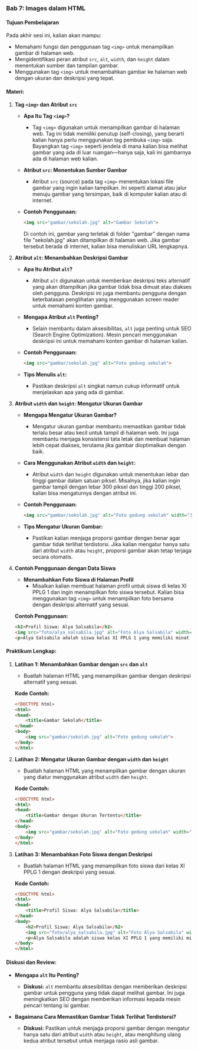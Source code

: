 ### **Bab 7: Images dalam HTML**

#### **Tujuan Pembelajaran**
Pada akhir sesi ini, kalian akan mampu:
- Memahami fungsi dan penggunaan tag `<img>` untuk menampilkan gambar di halaman web.
- Mengidentifikasi peran atribut `src`, `alt`, `width`, dan `height` dalam menentukan sumber dan tampilan gambar.
- Menggunakan tag `<img>` untuk menambahkan gambar ke halaman web dengan ukuran dan deskripsi yang tepat.

#### **Materi:**

1. **Tag `<img>` dan Atribut `src`**
   - **Apa Itu Tag `<img>`?**
     - Tag `<img>` digunakan untuk menampilkan gambar di halaman web. Tag ini tidak memiliki penutup (self-closing), yang berarti kalian hanya perlu menggunakan tag pembuka `<img>` saja. Bayangkan tag `<img>` seperti jendela di mana kalian bisa melihat gambar yang ada di luar ruangan—hanya saja, kali ini gambarnya ada di halaman web kalian.

   - **Atribut `src`: Menentukan Sumber Gambar**
     - Atribut `src` (source) pada tag `<img>` menentukan lokasi file gambar yang ingin kalian tampilkan. Ini seperti alamat atau jalur menuju gambar yang tersimpan, baik di komputer kalian atau di internet.

   - **Contoh Penggunaan:**
     ```html
     <img src="gambar/sekolah.jpg" alt="Gambar Sekolah">
     ```
     Di contoh ini, gambar yang terletak di folder "gambar" dengan nama file "sekolah.jpg" akan ditampilkan di halaman web. Jika gambar tersebut berada di internet, kalian bisa menuliskan URL lengkapnya.

2. **Atribut `alt`: Menambahkan Deskripsi Gambar**
   - **Apa Itu Atribut `alt`?**
     - Atribut `alt` digunakan untuk memberikan deskripsi teks alternatif yang akan ditampilkan jika gambar tidak bisa dimuat atau diakses oleh pengguna. Deskripsi ini juga membantu pengguna dengan keterbatasan penglihatan yang menggunakan screen reader untuk memahami konten gambar.

   - **Mengapa Atribut `alt` Penting?**
     - Selain membantu dalam aksesibilitas, `alt` juga penting untuk SEO (Search Engine Optimization). Mesin pencari menggunakan deskripsi ini untuk memahami konten gambar di halaman kalian.

   - **Contoh Penggunaan:**
     ```html
     <img src="gambar/sekolah.jpg" alt="Foto gedung sekolah">
     ```

   - **Tips Menulis `alt`:**
     - Pastikan deskripsi `alt` singkat namun cukup informatif untuk menjelaskan apa yang ada di gambar.

3. **Atribut `width` dan `height`: Mengatur Ukuran Gambar**
   - **Mengapa Mengatur Ukuran Gambar?**
     - Mengatur ukuran gambar membantu memastikan gambar tidak terlalu besar atau kecil untuk tampil di halaman web. Ini juga membantu menjaga konsistensi tata letak dan membuat halaman lebih cepat diakses, terutama jika gambar dioptimalkan dengan baik.

   - **Cara Menggunakan Atribut `width` dan `height`:**
     - Atribut `width` dan `height` digunakan untuk menentukan lebar dan tinggi gambar dalam satuan piksel. Misalnya, jika kalian ingin gambar tampil dengan lebar 300 piksel dan tinggi 200 piksel, kalian bisa mengaturnya dengan atribut ini.

   - **Contoh Penggunaan:**
     ```html
     <img src="gambar/sekolah.jpg" alt="Foto gedung sekolah" width="300" height="200">
     ```

   - **Tips Mengatur Ukuran Gambar:**
     - Pastikan kalian menjaga proporsi gambar dengan benar agar gambar tidak terlihat terdistorsi. Jika kalian mengatur hanya satu dari atribut `width` atau `height`, proporsi gambar akan tetap terjaga secara otomatis.

4. **Contoh Penggunaan dengan Data Siswa**
   - **Menambahkan Foto Siswa di Halaman Profil**
     - Misalkan kalian membuat halaman profil untuk siswa di kelas XI PPLG 1 dan ingin menampilkan foto siswa tersebut. Kalian bisa menggunakan tag `<img>` untuk menampilkan foto bersama dengan deskripsi alternatif yang sesuai.

   **Contoh Penggunaan:**
   ```html
   <h2>Profil Siswa: Alya Salsabila</h2>
   <img src="foto/alya_salsabila.jpg" alt="Foto Alya Salsabila" width="200" height="300">
   <p>Alya Salsabila adalah siswa kelas XI PPLG 1 yang memiliki minat besar dalam desain grafis.</p>
   ```

#### **Praktikum Lengkap:**

1. **Latihan 1: Menambahkan Gambar dengan `src` dan `alt`**
   - Buatlah halaman HTML yang menampilkan gambar dengan deskripsi alternatif yang sesuai.

   **Kode Contoh:**
   ```html
   <!DOCTYPE html>
   <html>
   <head>
       <title>Gambar Sekolah</title>
   </head>
   <body>
       <img src="gambar/sekolah.jpg" alt="Foto gedung sekolah">
   </body>
   </html>
   ```

2. **Latihan 2: Mengatur Ukuran Gambar dengan `width` dan `height`**
   - Buatlah halaman HTML yang menampilkan gambar dengan ukuran yang diatur menggunakan atribut `width` dan `height`.

   **Kode Contoh:**
   ```html
   <!DOCTYPE html>
   <html>
   <head>
       <title>Gambar dengan Ukuran Tertentu</title>
   </head>
   <body>
       <img src="gambar/sekolah.jpg" alt="Foto gedung sekolah" width="400" height="300">
   </body>
   </html>
   ```

3. **Latihan 3: Menambahkan Foto Siswa dengan Deskripsi**
   - Buatlah halaman HTML yang menampilkan foto siswa dari kelas XI PPLG 1 dengan deskripsi yang sesuai.

   **Kode Contoh:**
   ```html
   <!DOCTYPE html>
   <html>
   <head>
       <title>Profil Siswa: Alya Salsabila</title>
   </head>
   <body>
       <h2>Profil Siswa: Alya Salsabila</h2>
       <img src="foto/alya_salsabila.jpg" alt="Foto Alya Salsabila" width="200" height="300">
       <p>Alya Salsabila adalah siswa kelas XI PPLG 1 yang memiliki minat besar dalam desain grafis.</p>
   </body>
   </html>
   ```

#### **Diskusi dan Review:**

- **Mengapa `alt` Itu Penting?**
  - **Diskusi:** `alt` membantu aksesibilitas dengan memberikan deskripsi gambar untuk pengguna yang tidak dapat melihat gambar. Ini juga meningkatkan SEO dengan memberikan informasi kepada mesin pencari tentang isi gambar.

- **Bagaimana Cara Memastikan Gambar Tidak Terlihat Terdistorsi?**
  - **Diskusi:** Pastikan untuk menjaga proporsi gambar dengan mengatur hanya satu dari atribut `width` atau `height`, atau menghitung ulang kedua atribut tersebut untuk menjaga rasio asli gambar.